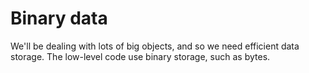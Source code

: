 # Binary data

We'll be dealing with lots of big objects, and so we need efficient
data storage. The low-level code use binary storage, such as bytes.
